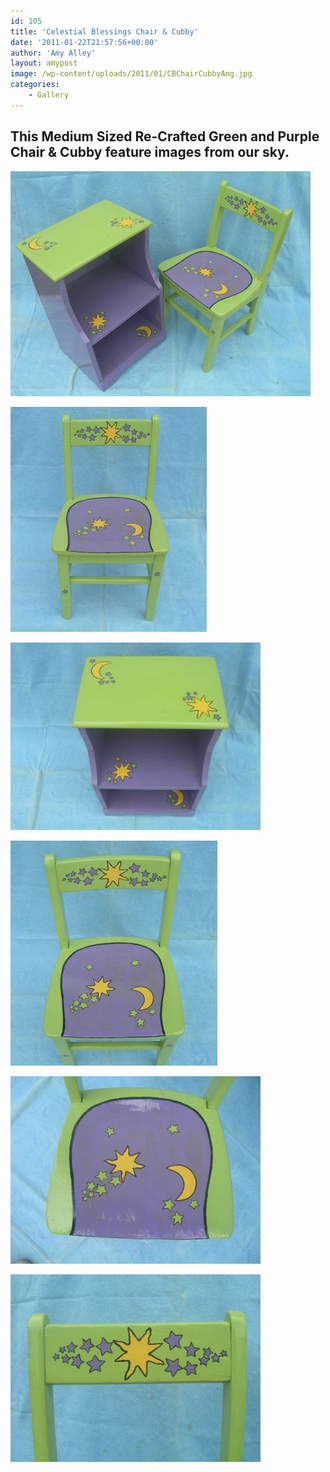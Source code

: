 ```yaml
---
id: 105
title: 'Celestial Blessings Chair & Cubby'
date: '2011-01-22T21:57:56+00:00'
author: 'Amy Alley'
layout: amypost
image: /wp-content/uploads/2011/01/CBChairCubbyAng.jpg
categories:
    - Gallery
---
```


## This Medium Sized Re-Crafted Green and Purple Chair &amp; Cubby feature images from our sky.

<div class="gallery amys flexed" markdown=1>

![Celestial Blessings Chair and Cubby](/wp-content/uploads/2011/01/CBChairCubbyAng.jpg "Celestial Blessings Chair and Cubby")

![Celestial Blessings Chair and Cubby](/wp-content/uploads/2011/01/CBChairFront.jpg "Celestial Blessings Chair and Cubby")

![Celestial Blessings Chair and Cubby](/wp-content/uploads/2011/01/CBChairCubbyTop-400x300.jpg "Celestial Blessings Chair and Cubby")

![Celestial Blessings Chair and Cubby](/wp-content/uploads/2011/01/CBChairTop.jpg "Celestial Blessings Chair and Cubby")

![Celestial Blessings Chair and Cubby](/wp-content/uploads/2011/01/CBChairSeat-400x300.jpg "Celestial Blessings Chair and Cubby")

![Celestial Blessings Chair and Cubby](/wp-content/uploads/2011/01/CBChairBack-400x300.jpg "Celestial Blessings Chair and Cubby")
</div>
